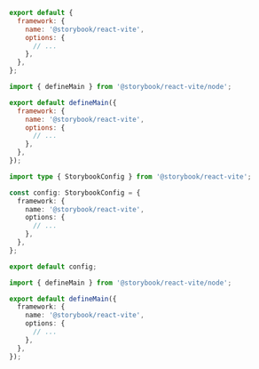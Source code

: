 ```js filename=".storybook/main.js" renderer="react" language="js" tabTitle="CSF 3"
export default {
  framework: {
    name: '@storybook/react-vite',
    options: {
      // ...
    },
  },
};
```

```js filename=".storybook/main.js" renderer="react" language="js" tabTitle="CSF Factory 🧪"
import { defineMain } from '@storybook/react-vite/node';

export default defineMain({
  framework: {
    name: '@storybook/react-vite',
    options: {
      // ...
    },
  },
});
```

```ts filename=".storybook/main.ts" renderer="react" language="ts" tabTitle="CSF 3"
import type { StorybookConfig } from '@storybook/react-vite';

const config: StorybookConfig = {
  framework: {
    name: '@storybook/react-vite',
    options: {
      // ...
    },
  },
};

export default config;
```

```ts filename=".storybook/main.ts" renderer="react" language="ts" tabTitle="CSF Factory 🧪"
import { defineMain } from '@storybook/react-vite/node';

export default defineMain({
  framework: {
    name: '@storybook/react-vite',
    options: {
      // ...
    },
  },
});
```
